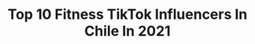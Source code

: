 ---
title: Top 10 Fitness TikTok Influencers In Chile In 2021
description: >-
  Find top fitness TikTok influencers in Chile in 2021. Most popular hashtags: #parati #foryou #viral #fitness.
platform: TikTok
hits: 21
text_top: Discover the most popular TikTok influencers on inBeat.
text_bottom: Our database aggregates 21 TikTok influencers like this in Chile for you to collaborate.
profiles:
  - username: "valevidalacevedo"
    fullname: >-
      Vale Vidal Acevedo
    bio: >-
      Pastry Chef 🍰🧁 Profesora de Pastelería 👩🏽‍🍳 Fitness 💪 🏋️
    location: "Chile"
    followers: 198600
    engagement: 790
    commentsToLikes: 0.018452
    id: ckcv00g0mmzu80j23bopdqnjg
    verified: false
    hashtags: "#tiktokchile, #tiktokchef, #parati, #aprendoentiktok"
  - username: "reyalcalde"
    fullname: >-
      ReyAlcalde
    bio: >-
      Actor / Entretenedor / Lifestyle & Fitness Youtuber "BE REAL OR BE GONE"
    location: "Chile"
    followers: 169800
    engagement: 813
    commentsToLikes: 0.011710
    id: ckdc30zrqg8480j23uyx22mdw
    verified: true
    hashtags: "#foryourpage, #pets, #cats, #love"
  - username: "ignafitness"
    fullname: >-
      Ignafitness
    bio: >-
      Siganme en instagram @Ignacio.cardenasfit 🐺👈🏽 Coach online 🦾🔥 Personal trai
    location: "Chile"
    followers: 163800
    engagement: 1182
    commentsToLikes: 0.021838
    id: ckace937qlq030i784g4u1g8h
    verified: false
    hashtags: "#challenge, #foryoupage, #abs, #foryou"
  - username: "brakone"
    fullname: >-
      Mauricio Idrogo
    bio: >-
      -Comedia 😁 -Deporte 💪🏻 -Baile 🕺🏻 -GamerPC 🖥️
    location: "Chile"
    followers: 154700
    engagement: 969
    commentsToLikes: 0.022516
    id: ckc8v2dvdho7b0j23dxzfxbmw
    verified: false
    hashtags: "#fitness, #parati, #mexico, #humor"
  - username: "riidelrey"
    fullname: >-
      Riidelrey
    bio: >-
      Chile 🇨🇱 💗 San Antonio 🌈💕 Instagram: Riidelrey 😊🙌🏾✨❤️👑🌎🎶🧜🏾‍♀️👽🥰
    location: "Chile"
    followers: 8085
    engagement: 988
    commentsToLikes: 0.025083
    id: cka0vlltxz43g0i78uy180aw0
    verified: false
    hashtags: "#halloweenmakeup, #humor, #comedia, #foryou"
  - username: "healthydelight"
    fullname: >-
      🍎🍓🥥🍊🥝🍒🍌🍑🥭🍇
    bio: >-
      QUÉ COMO EN UN DÍA🍒
    location: "Chile"
    followers: 12900
    engagement: 1082
    commentsToLikes: 0.013896
    id: ckdc6lua1hg330j2323po4xte
    verified: false
    hashtags: "#healthy, #recetasaludable, #receta, #saludable"
  - username: "titan.cat"
    fullname: >-
      Titan the Cat
    bio: >-
      Soy Titán, un siamés Seal Point glotón y juguetón 😸🇨🇱Instagram: titanthecat18
    location: "Chile"
    followers: 353500
    engagement: 2172
    commentsToLikes: 0.011321
    id: ckac6zkbhegmm0i78v863wb7p
    verified: false
    hashtags: "#funny, #siamese, #foryou, #chile"
  - username: "conanobregon"
    fullname: >-
      Coach Conan
    bio: >-
      Preparador Físico 🏋️ aprende sobre entrenamiento 🤓 quieres entrenar conmigo?⬇
    location: "Chile"
    followers: 19600
    engagement: 532
    commentsToLikes: 0.053103
    id: ckcv1og54nrz90j23sd75vb1z
    verified: false
    hashtags: "#gluteos, #squats, #aumentomuscular, #entrenamiento"
  - username: "oliverbornercerda1"
    fullname: >-
      Oliver Börner 🎞
    bio: >-
      ❤️ Actor en formación 🎭 Síganme en Instagram @oliverbornercerda 🇨🇱😉
    location: "Chile"
    followers: 2000000
    engagement: 2093
    commentsToLikes: 0.007851
    id: ck9f48e6dl5700j78u9ex7xbw
    verified: true
    hashtags: "#parati, #viral, #comedia, #situaciones"
  - username: "le_petit_le_puff"
    fullname: >-
      Le Petit Le Puff
    bio: >-
      Aguántenme mientras no salgo de casa🤷🏻‍♂️ Diseño de moda y tik toks muy gays☄️
    location: "Chile"
    followers: 2491
    engagement: 1389
    commentsToLikes: 0.037013
    id: ckbffubr4aqy30j23v08jg60r
    verified: false
    hashtags: "#fyp, #outfit, #fashiondesign, #cuarentena"
---